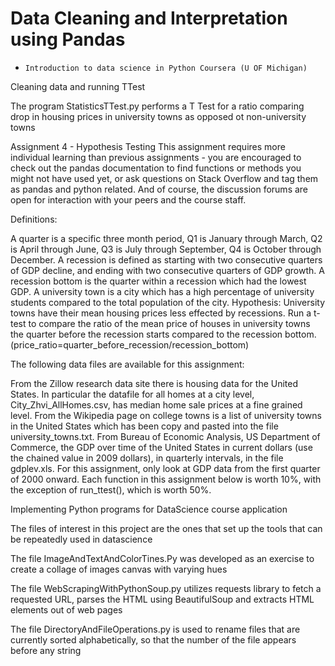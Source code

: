 # Data Cleaning and Interpretation using Pandas 
*     Introduction to data science in Python Coursera (U OF Michigan)

Cleaning data and running TTest

The program StatisticsTTest.py performs a T Test for a ratio comparing drop in housing prices in university towns as opposed ot non-university towns

Assignment 4 - Hypothesis Testing
This assignment requires more individual learning than previous assignments - you are encouraged to check out the pandas documentation to find functions or methods you might not have used yet, or ask questions on Stack Overflow and tag them as pandas and python related. And of course, the discussion forums are open for interaction with your peers and the course staff.

Definitions:

A quarter is a specific three month period, Q1 is January through March, Q2 is April through June, Q3 is July through September, Q4 is October through December.
A recession is defined as starting with two consecutive quarters of GDP decline, and ending with two consecutive quarters of GDP growth.
A recession bottom is the quarter within a recession which had the lowest GDP.
A university town is a city which has a high percentage of university students compared to the total population of the city.
Hypothesis: University towns have their mean housing prices less effected by recessions. Run a t-test to compare the ratio of the mean price of houses in university towns the quarter before the recession starts compared to the recession bottom. (price_ratio=quarter_before_recession/recession_bottom)

The following data files are available for this assignment:

From the Zillow research data site there is housing data for the United States. In particular the datafile for all homes at a city level, City_Zhvi_AllHomes.csv, has median home sale prices at a fine grained level.
From the Wikipedia page on college towns is a list of university towns in the United States which has been copy and pasted into the file university_towns.txt.
From Bureau of Economic Analysis, US Department of Commerce, the GDP over time of the United States in current dollars (use the chained value in 2009 dollars), in quarterly intervals, in the file gdplev.xls. For this assignment, only look at GDP data from the first quarter of 2000 onward.
Each function in this assignment below is worth 10%, with the exception of run_ttest(), which is worth 50%.






Implementing Python programs for DataScience course application

The files of interest in this project are the ones that set up the tools that can be repeatedly used in datascience

The file ImageAndTextAndColorTines.Py was developed as an exercise to create a collage of images canvas with varying hues

The file WebScrapingWithPythonSoup.py utilizes requests library to fetch a requested URL, parses the HTML using BeautifulSoup and extracts HTML elements out of web pages

The file DirectoryAndFileOperations.py is used to rename files that are currently sorted alphabetically, so that the number of the file appears before any string





